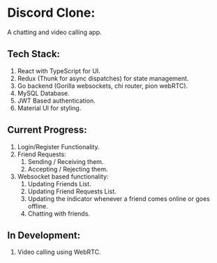 # Discord Clone:

A chatting and video calling app.

## Tech Stack:

1. React with TypeScript for UI.
2. Redux (Thunk for async dispatches) for state management.
3. Go backend (Gorilla websockets, chi router, pion webRTC).
4. MySQL Database.
5. JWT Based authentication.
6. Material UI for styling.

## Current Progress:

1. Login/Register Functionality.
2. Friend Requests:
   1. Sending / Receiving them.
   2. Accepting / Rejecting them.
3. Websocket based functionality:
   1. Updating Friends List.
   2. Updating Friend Requests List.
   3. Updating the indicator whenever a friend comes online or goes offline.
   4. Chatting with friends.

## In Development:

1. Video calling using WebRTC.
